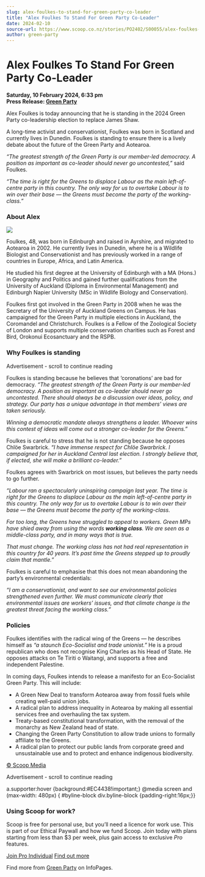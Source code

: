 ```yaml
---
slug: alex-foulkes-to-stand-for-green-party-co-leader
title: "Alex Foulkes To Stand For Green Party Co-Leader"
date: 2024-02-10
source-url: https://www.scoop.co.nz/stories/PO2402/S00055/alex-foulkes-to-stand-for-green-party-co-leader.htm
author: green-party
---
```

Alex Foulkes To Stand For Green Party Co-Leader
===============================================

**Saturday, 10 February 2024, 6:33 pm**  
**Press Release: [Green Party](https://info.scoop.co.nz/Green_Party)**

Alex Foulkes is today announcing that he is standing in the 2024 Green Party co-leadership election to replace James Shaw.

A long-time activist and conservationist, Foulkes was born in Scotland and currently lives in Dunedin. Foulkes is standing to ensure there is a lively debate about the future of the Green Party and Aotearoa.

_“The greatest strength of the Green Party is our member-led democracy. A position as important as co-leader should never go uncontested,”_ said Foulkes.

_“The time is right for the Greens to displace Labour as the main left-of-centre party in this country. The only way for us to overtake Labour is to win over their base — the Greens must become the party of the working-class.”_

### About Alex

![](https://img.scoop.co.nz/stories/images/2402/nzxlan2pps1hcur4.jpg)

Foulkes, 48, was born in Edinburgh and raised in Ayrshire, and migrated to Aotearoa in 2002. He currently lives in Dunedin, where he is a Wildlife Biologist and Conservationist and has previously worked in a range of countries in Europe, Africa, and Latin America.

He studied his first degree at the University of Edinburgh with a MA (Hons.) in Geography and Politics and gained further qualifications from the University of Auckland (Diploma in Environmental Management) and Edinburgh Napier University (MSc in Wildlife Biology and Conservation).

Foulkes first got involved in the Green Party in 2008 when he was the Secretary of the University of Auckland Greens on Campus. He has campaigned for the Green Party in multiple elections in Auckland, the Coromandel and Christchurch. Foulkes is a Fellow of the Zoological Society of London and supports multiple conservation charities such as Forest and Bird, Orokonui Ecosanctuary and the RSPB.

### Why Foulkes is standing

Advertisement - scroll to continue reading





Foulkes is standing because he believes that ‘coronations’ are bad for democracy. _“The greatest strength of the Green Party is our member-led democracy. A position as important as co-leader should never go uncontested. There should always be a discussion over ideas, policy, and strategy. Our party has a unique advantage in that members’ views are taken seriously._

_Winning a democratic mandate always strengthens a leader. Whoever wins this contest of ideas will come out a stronger co-leader for the Greens.”_

Foulkes is careful to stress that he is not standing because he opposes Chlöe Swarbrick. _“I have immense respect for Chlöe Swarbrick. I campaigned for her in Auckland Central last election. I strongly believe that, if elected, she will make a brilliant co-leader.”_

Foulkes agrees with Swarbrick on most issues, but believes the party needs to go further.

_“Labour ran a spectacularly uninspiring campaign last year. The time is right for the Greens to displace Labour as the main left-of-centre party in this country. The only way for us to overtake Labour is to win over their base — the Greens must become the party of the working-class._

_For too long, the Greens have struggled to appeal to workers. Green MPs have shied away from using the words **working class**. We are seen as a middle-class party, and in many ways that is true._

_That must change. The working class has not had real representation in this country for 40 years. It’s past time the Greens stepped up to proudly claim that mantle.”_

Foulkes is careful to emphasise that this does not mean abandoning the party’s environmental credentials:

_“I am a conservationist, and want to see our environmental policies strengthened even further. We must communicate clearly that environmental issues are workers’ issues, and that climate change is the greatest threat facing the working class.”_

### Policies

Foulkes identifies with the radical wing of the Greens — he describes himself as _“a staunch Eco-Socialist and trade unionist.”_ He is a proud republican who does not recognise King Charles as his Head of State. He opposes attacks on Te Tiriti o Waitangi, and supports a free and independent Palestine.

In coming days, Foulkes intends to release a manifesto for an Eco-Socialist Green Party. This will include:

*   A Green New Deal to transform Aotearoa away from fossil fuels while creating well-paid union jobs.
*   A radical plan to address inequality in Aotearoa by making all essential services free and overhauling the tax system.
*   Treaty-based constitutional transformation, with the removal of the monarchy as New Zealand head of state.
*   Changing the Green Party Constitution to allow trade unions to formally affiliate to the Greens.
*   A radical plan to protect our public lands from corporate greed and unsustainable use and to protect and enhance indigenous biodiversity.

[© Scoop Media](http://www.scoop.co.nz/about/terms.html)  

Advertisement - scroll to continue reading



a.supporter:hover {background:#EC4438!important;} @media screen and (max-width: 480px) { #byline-block div.byline-block {padding-right:16px;}}

### Using Scoop for work?

Scoop is free for personal use, but you’ll need a licence for work use. This is part of our Ethical Paywall and how we fund Scoop. Join today with plans starting from less than $3 per week, plus gain access to exclusive _Pro_ features.  
  
[Join Pro Individual](https://pro.scoop.co.nz/Individual/?from=ProIn24) [Find out more](https://pro.scoop.co.nz/using-scoop-for-work/?from=ProIn24)

Find more from [Green Party](https://info.scoop.co.nz/Green_Party) on InfoPages.